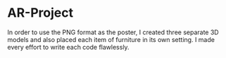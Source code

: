 # AR-Project
In order to use the PNG format as the poster, I created three separate 3D models and also placed each item of furniture in its own setting. I made every effort to write each code flawlessly.

